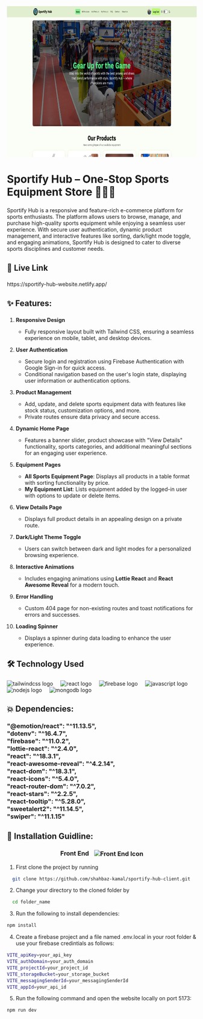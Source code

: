 <div align="center">
  <img height="400" src="https://raw.githubusercontent.com/shahbaz-kamal/sportify-hub-client/refs/heads/main/src/assets/github_banner.jpg"  />
</div>

###

<h1 align="left">Sportify Hub – One-Stop Sports Equipment Store 🤾🏼‍♂️</h1>

###

<p align="left">Sportify Hub is a responsive and feature-rich e-commerce platform for sports enthusiasts. The platform allows users to browse, manage, and purchase high-quality sports equipment while enjoying a seamless user experience. With secure user authentication, dynamic product management, and interactive features like sorting, dark/light mode toggle, and engaging animations, Sportify Hub is designed to cater to diverse sports disciplines and customer needs.</p>

###

## 🔗 Live Link

<!-- <h3 align="left"></h3> -->

###

<p align="left">https://sportify-hub-website.netlify.app/</p>

###

## ✨ Features:

###

1. **Responsive Design**

   - Fully responsive layout built with Tailwind CSS, ensuring a seamless experience on mobile, tablet, and desktop devices.

2. **User Authentication**

   - Secure login and registration using Firebase Authentication with Google Sign-in for quick access.
   - Conditional navigation based on the user's login state, displaying user information or authentication options.

3. **Product Management**

   - Add, update, and delete sports equipment data with features like stock status, customization options, and more.
   - Private routes ensure data privacy and secure access.

4. **Dynamic Home Page**

   - Features a banner slider, product showcase with "View Details" functionality, sports categories, and additional meaningful sections for an engaging user experience.

5. **Equipment Pages**

   - **All Sports Equipment Page**: Displays all products in a table format with sorting functionality by price.
   - **My Equipment List**: Lists equipment added by the logged-in user with options to update or delete items.

6. **View Details Page**

   - Displays full product details in an appealing design on a private route.

7. **Dark/Light Theme Toggle**

   - Users can switch between dark and light modes for a personalized browsing experience.

8. **Interactive Animations**

   - Includes engaging animations using **Lottie React** and **React Awesome Reveal** for a modern touch.

9. **Error Handling**

   - Custom 404 page for non-existing routes and toast notifications for errors and successes.

10. **Loading Spinner**
    - Displays a spinner during data loading to enhance the user experience.

###

## 🛠 Technology Used

###

 <div align="left">
  <img src="https://cdn.simpleicons.org/tailwindcss/06B6D4" height="40" alt="tailwindcss logo"  />
  <img width="12" />
  <img src="https://cdn.jsdelivr.net/gh/devicons/devicon/icons/react/react-original.svg" height="40" alt="react logo"  />
  <img width="12" />
  <img src="https://cdn.jsdelivr.net/gh/devicons/devicon/icons/firebase/firebase-plain.svg" height="40" alt="firebase logo"  />
  <img width="12" />
  <img src="https://cdn.jsdelivr.net/gh/devicons/devicon/icons/javascript/javascript-original.svg" height="40" alt="javascript logo"  />
  <img width="12" />
  <img src="https://cdn.jsdelivr.net/gh/devicons/devicon/icons/nodejs/nodejs-original.svg" height="40" alt="nodejs logo"  />
  <img width="12" />
  <img src="https://cdn.jsdelivr.net/gh/devicons/devicon/icons/mongodb/mongodb-original.svg" height="40" alt="mongodb logo"  />
</div>

###

## 💥 Dependencies:

<!-- <h3 align="left"></h3> -->

###

<h3 align="left">"@emotion/react": "^11.13.5",<br>    "dotenv": "^16.4.7",<br>    "firebase": "^11.0.2",<br>    "lottie-react": "^2.4.0",<br>    "react": "^18.3.1",<br>    "react-awesome-reveal": "^4.2.14",<br>    "react-dom": "^18.3.1",<br>    "react-icons": "^5.4.0",<br>    "react-router-dom": "^7.0.2",<br>    "react-stars": "^2.2.5",<br>    "react-tooltip": "^5.28.0",<br>    "sweetalert2": "^11.14.5",<br>    "swiper": "^11.1.15"</h3>

###

## 🔧 Installation Guidline:

<h3 align="center">
  Front End
  <img src="https://cdn-icons-png.flaticon.com/128/1055/1055666.png" alt="Front End Icon" width="30" height="30" style="vertical-align:middle; margin-left:10px;" />
</h3>

1. First clone the project by running

```bash
  git clone https://github.com/shahbaz-kamal/sportify-hub-client.git
```

2. Change your directory to the cloned folder by

```bash
  cd folder_name
```

3. Run the following to install dependencies:

```bash
npm install
```



4. Create a firebase project and a file named .env.local in your root folder & use your firebase credintials as follows:

```bash
VITE_apiKey=your_api_key
VITE_authDomain=your_auth_domain
VITE_projectId=your_project_id
VITE_storageBucket=your_storage_bucket
VITE_messagingSenderId=your_messagingSenderId
VITE_appId=your_api_id
```

5. Run the following command and open the website locally on port 5173:

```bash
npm run dev
```

###
